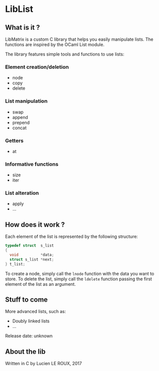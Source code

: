 # LibList

## What is it ?

LibMatrix is a custom C library that helps you easily manipulate lists.
The functions are inspired by the OCaml List module.

The library features simple tools and functions to use lists:

### Element creation/deletion
* node
* copy
* delete

### List manipulation
* swap
* append
* prepend
* concat

### Getters
* at

### Informative functions
* size
* iter

### List alteration
* apply
* ...

## How does it work ?

Each element of the list is represented by the following structure:

```C
typedef struct  s_list
{
  void          *data;
  struct s_list *next;
} t_list;
```

To create a node, simply call the `lnode` function with the data you want to store.
To delete the list, simply call the `ldelete` function passing the first element of the list as an argument.

## Stuff to come

More advanced lists, such as:
* Doubly linked lists
* ...

Release date: unknown

## About the lib

Written in C by Lucien LE ROUX, 2017
